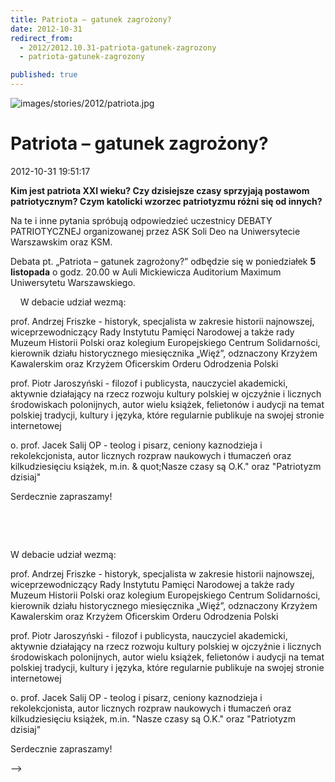 ```yaml
---
title: Patriota – gatunek zagrożony?
date: 2012-10-31
redirect_from: 
  - 2012/2012.10.31-patriota-gatunek-zagrozony
  - patriota-gatunek-zagrozony

published: true
---
```



![images/stories/2012/patriota.jpg](images/stories/2012/patriota.jpg)

# Patriota – gatunek zagrożony?

<time>2012-10-31 19:51:17</time>



**Kim jest patriota XXI wieku?
 Czy dzisiejsze czasy sprzyjają postawom patriotycznym?
 Czym katolicki wzorzec patriotyzmu różni się od innych?**

Na te i inne pytania spróbują odpowiedzieć uczestnicy DEBATY PATRIOTYCZNEJ organizowanej przez ASK Soli Deo na Uniwersytecie Warszawskim oraz KSM.

 Debata pt. „Patriota – gatunek zagrożony?” odbędzie się w poniedziałek **5** **listopada** o godz. 20.00 w Auli Mickiewicza Auditorium Maximum Uniwersytetu Warszawskiego.
 

<!--{{intro-break}}-->

 
 
W debacie udział wezmą:

 prof. Andrzej Friszke - historyk, specjalista w zakresie historii najnowszej, wiceprzewodniczący
 Rady Instytutu Pamięci Narodowej a także rady Muzeum Historii Polski oraz kolegium
 Europejskiego Centrum Solidarności, kierownik działu historycznego miesięcznika „Więź”,
 odznaczony Krzyżem Kawalerskim oraz Krzyżem Oficerskim Orderu Odrodzenia Polski

 prof. Piotr Jaroszyński - filozof i publicysta, nauczyciel akademicki, aktywnie działający na rzecz
 rozwoju kultury polskiej w ojczyźnie i licznych środowiskach polonijnych, autor wielu książek,
 felietonów i audycji na temat polskiej tradycji, kultury i języka, które regularnie publikuje na swojej
 stronie internetowej

 o. prof. Jacek Salij OP - teolog i pisarz, ceniony kaznodzieja i rekolekcjonista, autor licznych
 rozpraw naukowych i tłumaczeń oraz kilkudziesięciu książek, m.in. &
quot;Nasze czasy są O.K."
 oraz "Patriotyzm dzisiaj"

 Serdecznie zapraszamy!


<!--CONTENT FROM OLD SERVER (jos before 2013): 

**Kim jest patriota XXI wieku?
 Czy dzisiejsze czasy sprzyjają postawom patriotycznym?
 Czym katolicki wzorzec patriotyzmu różni się od innych?**

Na te i inne pytania spróbują odpowiedzieć uczestnicy DEBATY PATRIOTYCZNEJ organizowanej przez ASK Soli Deo na Uniwersytecie Warszawskim oraz KSM.

 Debata pt. „Patriota – gatunek zagrożony?” odbędzie się w poniedziałek **5** **listopada** o godz. 20.00 w Auli Mickiewicza Auditorium Maximum Uniwersytetu Warszawskiego.


 


<!--{{intro-break}}-->


 


 


W debacie udział wezmą:

 prof. Andrzej Friszke - historyk, specjalista w zakresie historii najnowszej, wiceprzewodniczący
 Rady Instytutu Pamięci Narodowej a także rady Muzeum Historii Polski oraz kolegium
 Europejskiego Centrum Solidarności, kierownik działu historycznego miesięcznika „Więź”,
 odznaczony Krzyżem Kawalerskim oraz Krzyżem Oficerskim Orderu Odrodzenia Polski

 prof. Piotr Jaroszyński - filozof i publicysta, nauczyciel akademicki, aktywnie działający na rzecz
 rozwoju kultury polskiej w ojczyźnie i licznych środowiskach polonijnych, autor wielu książek,
 felietonów i audycji na temat polskiej tradycji, kultury i języka, które regularnie publikuje na swojej
 stronie internetowej

 o. prof. Jacek Salij OP - teolog i pisarz, ceniony kaznodzieja i rekolekcjonista, autor licznych
 rozpraw naukowych i tłumaczeń oraz kilkudziesięciu książek, m.in. "Nasze czasy są O.K."
 oraz "Patriotyzm dzisiaj"

 Serdecznie zapraszamy!

-->

<!--{{json:{"created_date":"2012-10-31 19:51:17","publish_down":"0000-00-00 00:00:00","id":"1130"}}}-->